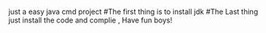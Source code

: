 just a easy java cmd project
#The first thing is to install jdk 
#The Last thing just install the code and complie , Have fun boys!
